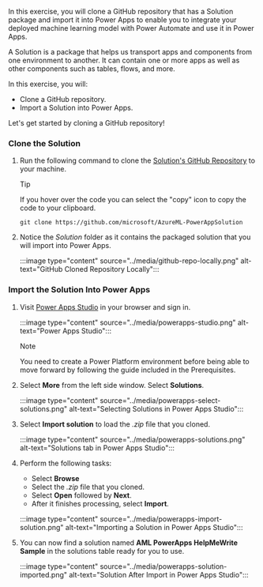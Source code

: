 <!-- markdownlint-disable MD041 -->

In this exercise, you will clone a GitHub repository that has a Solution package and import it into Power Apps to enable you to integrate your deployed machine learning model with Power Automate and use it in Power Apps.

A Solution is a package that helps us transport apps and components from one environment to another. It can contain one or more apps as well as other components such as tables, flows, and more.

In this exercise, you will:

- Clone a GitHub repository.
- Import a Solution into Power Apps.

Let's get started by cloning a GitHub repository!

### Clone the Solution

1. Run the following command to clone the [Solution's GitHub Repository](https://github.com/microsoft/AzureML-PowerAppSolution) to your machine.

    > [!TIP]
    > If you hover over the code you can select the "copy" icon to copy the code to your clipboard.

    ```console
    git clone https://github.com/microsoft/AzureML-PowerAppSolution
    ```

2. Notice the *Solution* folder as it contains the packaged solution that you will import into Power Apps.

    :::image type="content" source="../media/github-repo-locally.png" alt-text="GitHub Cloned Repository Locally":::

### Import the Solution Into Power Apps

1. Visit [Power Apps Studio](https://make.powerapps.com/) in your browser and sign in.

    :::image type="content" source="../media/powerapps-studio.png" alt-text="Power Apps Studio":::

    > [!NOTE]
    > You need to create a Power Platform environment before being able to move forward by following the guide included in the Prerequisites.

2. Select **More** from the left side window. Select **Solutions**.

    :::image type="content" source="../media/powerapps-select-solutions.png" alt-text="Selecting Solutions in Power Apps Studio":::

3. Select **Import solution** to load the *.zip* file that you cloned.

    :::image type="content" source="../media/powerapps-solutions.png" alt-text="Solutions tab in Power Apps Studio":::

4. Perform the following tasks:
    - Select **Browse**
    - Select the *.zip* file that you cloned.
    - Select **Open** followed by **Next**.
    - After it finishes processing, select **Import**.

    :::image type="content" source="../media/powerapps-import-solution.png" alt-text="Importing a Solution in Power Apps Studio":::

5. You can now find a solution named **AML PowerApps HelpMeWrite Sample** in the solutions table ready for you to use.

    :::image type="content" source="../media/powerapps-solution-imported.png" alt-text="Solution After Import in Power Apps Studio":::
